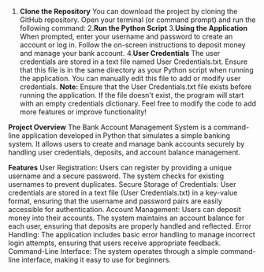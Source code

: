 1. **Clone the Repository**
You can download the project by cloning the GitHub repository. Open your terminal (or command prompt) and run the following command:
2.**Run the Python Script**
3.**Using the Application**
When prompted, enter your username and password to create an account or log in.
Follow the on-screen instructions to deposit money and manage your bank account.
4.**User Credentials**
The user credentials are stored in a text file named User Credentials.txt. Ensure that this file is in the same directory as your Python script when running the application.
You can manually edit this file to add or modify user credentials.
**Note:** Ensure that the User Credentials.txt file exists before running the application. If the file doesn't exist, the program will start with an empty credentials dictionary.
Feel free to modify the code to add more features or improve functionality!

**Project Overview**
The Bank Account Management System is a command-line application developed in Python that simulates a simple banking system. It allows users to create and manage bank accounts securely by handling user credentials, deposits, and account balance management.

**Features**
User Registration: Users can register by providing a unique username and a secure password. The system checks for existing usernames to prevent duplicates.
Secure Storage of Credentials: User credentials are stored in a text file (User Credentials.txt) in a key-value format, ensuring that the username and password pairs are easily accessible for authentication.
Account Management: Users can deposit money into their accounts. The system maintains an account balance for each user, ensuring that deposits are properly handled and reflected.
Error Handling: The application includes basic error handling to manage incorrect login attempts, ensuring that users receive appropriate feedback.
Command-Line Interface: The system operates through a simple command-line interface, making it easy to use for beginners.
